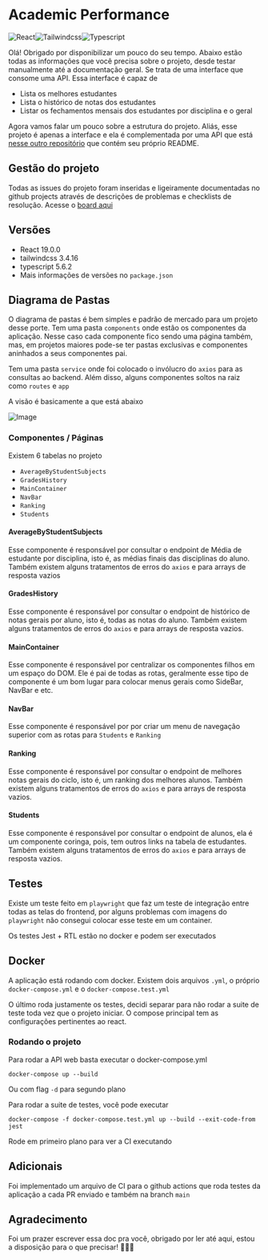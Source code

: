 # Academic Performance

![React](https://img.shields.io/badge/-ReactJs-61DAFB?logo=react&logoColor=white&style=for-the-badge)![Tailwindcss](https://img.shields.io/badge/Tailwind_CSS-grey?style=for-the-badge&logo=tailwind-css&logoColor=38B2AC)![Typescript](https://img.shields.io/badge/TypeScript-3178C6?style=for-the-badge&logo=typescript&logoColor=white)

Olá! Obrigado por disponibilizar um pouco do seu tempo. Abaixo estão todas as informações que você precisa sobre o projeto, desde testar manualmente até a documentação geral. Se trata de uma interface que consome uma API. Essa interface é capaz de

- Lista os melhores estudantes
- Lista o histórico de notas dos estudantes
- Listar os fechamentos mensais dos estudantes por disciplina e o geral

Agora vamos falar um pouco sobre a estrutura do projeto. Aliás, esse projeto é apenas a interface e ela é complementada por uma API que está [nesse outro repositório](https://github.com/Amystherdam/academic_performance_api) que contém seu próprio README.

## Gestão do projeto

Todas as issues do projeto foram inseridas e ligeiramente documentadas no github projects através de descrições de problemas e checklists de resolução. Acesse o [board aqui](https://github.com/users/Amystherdam/projects/7/views/2)

## Versões

- React 19.0.0
- tailwindcss 3.4.16
- typescript 5.6.2
- Mais informações de versões no `package.json`

## Diagrama de Pastas

O diagrama de pastas é bem simples e padrão de mercado para um projeto desse porte. Tem uma pasta `components` onde estão os componentes da aplicação. Nesse caso cada componente fico sendo uma página também, mas, em projetos maiores pode-se ter pastas exclusivas e componentes aninhados a seus componentes pai.

Tem uma pasta `service` onde foi colocado o invólucro do `axios` para as consultas ao backend. Além disso, alguns componentes soltos na raiz como `routes` e `app`

A visão é basicamente a que está abaixo

![Image](https://github.com/user-attachments/assets/3bde195c-d80b-4333-8663-f0f99c89472a)

### Componentes / Páginas

Existem 6 tabelas no projeto

- `AverageByStudentSubjects`
- `GradesHistory`
- `MainContainer`
- `NavBar`
- `Ranking`
- `Students`

#### AverageByStudentSubjects

Esse componente é responsável por consultar o endpoint de Média de estudante por disciplina, isto é, as médias finais das disciplinas do aluno. Também existem alguns tratamentos de erros do `axios` e para arrays de resposta vazios

#### GradesHistory

Esse componente é responsável por consultar o endpoint de histórico de notas gerais por aluno, isto é, todas as notas do aluno. Também existem alguns tratamentos de erros do `axios` e para arrays de resposta vazios.

#### MainContainer

Esse componente é responsável por centralizar os componentes filhos em um espaço do DOM. Ele é pai de todas as rotas, geralmente esse tipo de componente é um bom lugar para colocar menus gerais como SideBar, NavBar e etc.

#### NavBar

Esse componente é responsável por por criar um menu de navegação superior com as rotas para `Students` e `Ranking`

#### Ranking

Esse componente é responsável por consultar o endpoint de melhores notas gerais do ciclo, isto é, um ranking dos melhores alunos. Também existem alguns tratamentos de erros do `axios` e para arrays de resposta vazios.

#### Students

Esse componente é responsável por consultar o endpoint de alunos, ela é um componente coringa, pois, tem outros links na tabela de estudantes. Também existem alguns tratamentos de erros do `axios` e para arrays de resposta vazios.

## Testes

Existe um teste feito em `playwright` que faz um teste de integração entre todas as telas do frontend, por alguns problemas com imagens do `playwright` não consegui colocar esse teste em um container.

Os testes Jest + RTL estão no docker e podem ser executados

## Docker

A aplicação está rodando com docker. Existem dois arquivos `.yml`, o próprio `docker-compose.yml` e o `docker-compose.test.yml`

O último roda justamente os testes, decidi separar para não rodar a suite de teste toda vez que o projeto iniciar.
O compose principal tem as configurações pertinentes ao react.

### Rodando o projeto

Para rodar a API web basta executar o docker-compose.yml

```
docker-compose up --build
```

Ou com flag `-d` para segundo plano

Para rodar a suite de testes, você pode executar

```
docker-compose -f docker-compose.test.yml up --build --exit-code-from jest
```

Rode em primeiro plano para ver a CI executando

## Adicionais

Foi implementado um arquivo de CI para o github actions que roda testes da aplicação a cada PR enviado e também na branch `main`

## Agradecimento

Foi um prazer escrever essa doc pra você, obrigado por ler até aqui, estou a disposição para o que precisar! 💎🎉🙂
